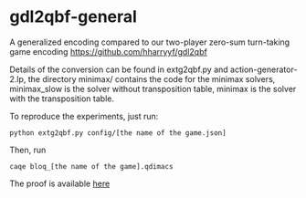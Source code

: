 # gdl2qbf-general

A generalized encoding compared to our two-player zero-sum turn-taking game encoding https://github.com/hharryyf/gdl2qbf

Details of the conversion can be found in extg2qbf.py and action-generator-2.lp, the directory minimax/ contains the code for the minimax solvers, minimax_slow is the solver without transposition table, minimax is the solver with the transposition table.

To reproduce the experiments, just run:

```
python extg2qbf.py config/[the name of the game.json]

```

Then, run

```
caqe bloq_[the name of the game].qdimacs

```

The proof is available [here](https://www.ifaamas.org/Proceedings/aamas2024/pdfs/p807.pdf)


